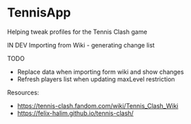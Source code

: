 # TennisApp
Helping tweak profiles for the Tennis Clash game

IN DEV
Importing from Wiki - generating change list

TODO
* Replace data when importing form wiki and show changes
* Refresh players list when updating maxLevel restriction

Resources:
* https://tennis-clash.fandom.com/wiki/Tennis_Clash_Wiki
* https://felix-halim.github.io/tennis-clash/
